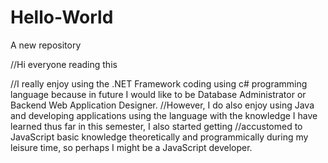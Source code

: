 # Hello-World
A new repository

//Hi everyone reading this

//I really enjoy using the .NET Framework coding using c# programming language because in future I would like to be Database Administrator or Backend Web Application Designer.
//However, I do also enjoy using Java and developing applications using the language with the knowledge I have learned thus far in this semester, I also started getting //accustomed to JavaScript basic knowledge theoretically and programmically during my leisure time, so perhaps I might be a JavaScript developer.
